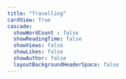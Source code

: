 ```yaml
---
title: "Travelling"
cardView: True
cascade:
  showWordCount : false
  showReadingTime: false
  showViews: false
  showLikes: false
  showAuthor: false
  layoutBackgroundHeaderSpace: false
---
```

